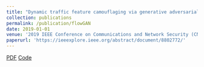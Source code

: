 ```yaml
---
title: "Dynamic traffic feature camouflaging via generative adversarial networks"
collection: publications
permalink: /publication/flowGAN
date: 2019-01-01
venue: '2019 IEEE Conference on Communications and Network Security (CNS)'
paperurl: 'https://ieeexplore.ieee.org/abstract/document/8802772/'
---
```

[PDF]() [Code]()
